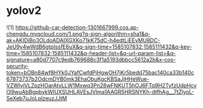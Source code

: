 # yolov2
![1] https://github-car-detection-1301667999.cos.ap-chengdu.myqcloud.com/1.png?q-sign-algorithm=sha1&q-ak=AKIDiBo3OLdoADAIXGXKo71kK75dC-h4edtLiEEvMU8DC-JeU9y4wWdB6gtpIssfE6uX&q-sign-time=1585107832;1585111432&q-key-time=1585107832;1585111432&q-header-list=&q-url-param-list=&q-signature=a80d7707c9edb769688c3f1a5193dbbcc5612a2b&x-cos-security-token=bOBn84wf8HYk0JYafCwfdPjHgwOH7jKr5bedd75bac140ca33b140c67873737b2OdcmDYB0mk3EhaObuKgcKBSaJjHHeWue-VZWIyiVLZpzHOarAtvLLW1Mxwq3Pn28wFNKUT5hOJ6FTq9H2TyfzUdpHcvI39wuAbBgpbykWIUXSUHLAVEsJVlma1AAGR5HRSNYKh-dtfhAg__7tZlyoL-SeXeb7uJoLplzeuzJJtM
